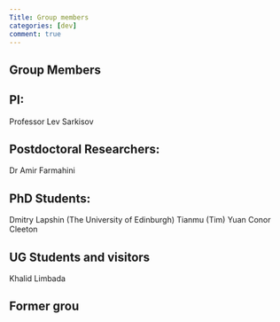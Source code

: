 ```yaml
---
Title: Group members
categories: [dev]
comment: true
---
```


## Group Members
## PI:
Professor Lev Sarkisov

## Postdoctoral Researchers:
Dr Amir Farmahini

## PhD Students:
Dmitry Lapshin (The University of Edinburgh)
Tianmu (Tim) Yuan
Conor Cleeton

## UG Students and visitors
Khalid Limbada

## Former grou
